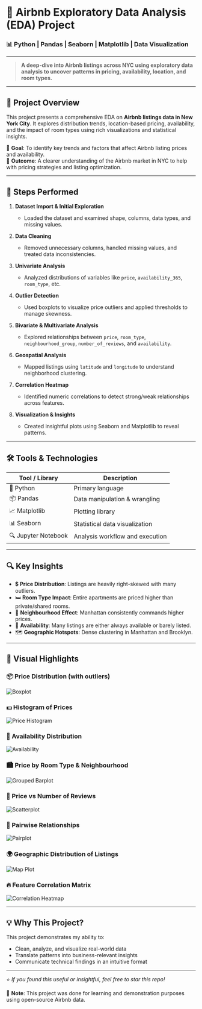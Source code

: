 # 🏡 Airbnb Exploratory Data Analysis (EDA) Project  
### 📊 Python | Pandas | Seaborn | Matplotlib | Data Visualization

---

> **A deep-dive into Airbnb listings across NYC using exploratory data analysis to uncover patterns in pricing, availability, location, and room types.**

---

## 📁 Project Overview

This project presents a comprehensive EDA on **Airbnb listings data in New York City**. It explores distribution trends, location-based pricing, availability, and the impact of room types using rich visualizations and statistical insights.

📌 **Goal**: To identify key trends and factors that affect Airbnb listing prices and availability.  
🧠 **Outcome**: A clearer understanding of the Airbnb market in NYC to help with pricing strategies and listing optimization.

---

## 🧭 Steps Performed

1. **Dataset Import & Initial Exploration**  
   - Loaded the dataset and examined shape, columns, data types, and missing values.

2. **Data Cleaning**  
   - Removed unnecessary columns, handled missing values, and treated data inconsistencies.

3. **Univariate Analysis**  
   - Analyzed distributions of variables like `price`, `availability_365`, `room_type`, etc.

4. **Outlier Detection**  
   - Used boxplots to visualize price outliers and applied thresholds to manage skewness.

5. **Bivariate & Multivariate Analysis**  
   - Explored relationships between `price`, `room_type`, `neighbourhood_group`, `number_of_reviews`, and `availability`.

6. **Geospatial Analysis**  
   - Mapped listings using `latitude` and `longitude` to understand neighborhood clustering.

7. **Correlation Heatmap**  
   - Identified numeric correlations to detect strong/weak relationships across features.

8. **Visualization & Insights**  
   - Created insightful plots using Seaborn and Matplotlib to reveal patterns.

---

## 🛠️ Tools & Technologies

| Tool / Library     | Description                             |
|--------------------|-----------------------------------------|
| 🐍 Python           | Primary language                        |
| 📦 Pandas           | Data manipulation & wrangling           |
| 📈 Matplotlib       | Plotting library                        |
| 📊 Seaborn          | Statistical data visualization          |
| 🔍 Jupyter Notebook | Analysis workflow and execution         |

---

## 🔍 Key Insights

- 💲 **Price Distribution**: Listings are heavily right-skewed with many outliers.
- 🛏️ **Room Type Impact**: Entire apartments are priced higher than private/shared rooms.
- 🌆 **Neighbourhood Effect**: Manhattan consistently commands higher prices.
- 📅 **Availability**: Many listings are either always available or barely listed.
- 🗺️ **Geographic Hotspots**: Dense clustering in Manhattan and Brooklyn.

---

## 📸 Visual Highlights

### 📦 Price Distribution (with outliers)
![Boxplot](./1.png)

### 💵 Histogram of Prices
![Price Histogram](./2.png)

### 📆 Availability Distribution
![Availability](./3.png)

### 🏙️ Price by Room Type & Neighbourhood
![Grouped Barplot](./4.png)

### 🔁 Price vs Number of Reviews
![Scatterplot](./5.png)

### 🧠 Pairwise Relationships
![Pairplot](./6.png)

### 🌍 Geographic Distribution of Listings
![Map Plot](./7.png)

### 🔥 Feature Correlation Matrix
![Correlation Heatmap](./8.png)

---

## 💡 Why This Project?

This project demonstrates my ability to:
- Clean, analyze, and visualize real-world data
- Translate patterns into business-relevant insights
- Communicate technical findings in an intuitive format

---

⭐ *If you found this useful or insightful, feel free to star this repo!*

📌 **Note**: This project was done for learning and demonstration purposes using open-source Airbnb data.
